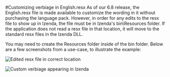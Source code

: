 #Customizing verbiage in English.resx
As of our 6.8 release, the English.resx file is made available to customize the wording in it without purchasing the language pack.  However, in order for any edits to the resx file to show up in Izenda, the file must be in Izenda's bin\Resources folder.  If the application does not read a resx file in that location, it will move to the standard resx files in the Izenda DLL.

You may need to create the Resources folder inside of the bin folder.  Below are a few screenshots from a use-case, to illustrate the example:

![Edited resx file in correct location](http://fogbugz.izenda.us/default.asp?pg=pgDownload&pgType=pgFile&ixBugEvent=193062&ixAttachment=28261&sTicket=&sFileName=generated_10763425.png)

![Custom verbiage appearing in Izenda](http://fogbugz.izenda.us/default.asp?pg=pgDownload&pgType=pgFile&ixBugEvent=193062&ixAttachment=28262&sTicket=&sFileName=generated_33590646.png)